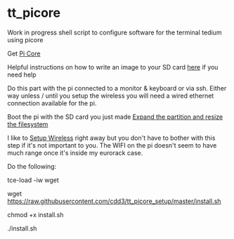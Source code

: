 # tt_picore

Work in progress shell script to configure software for the terminal tedium using picore


Get [Pi Core](http://tinycorelinux.net/9.x/armv6/releases/RPi/)

Helpful instructions on how to write an image to your SD card [here](https://www.raspberrypi.org/documentation/installation/installing-images/README.md) if you need help

Do this part with the pi connected to a monitor & keyboard or via ssh.  Either way unless / until you setup the wireless you will need a wired ethernet connection available for the pi.

Boot the pi with the SD card you just made
[Expand the partition and resize the filesystem](https://iotbytes.wordpress.com/picore-tiny-core-linux-on-raspberry-pi/)

I like to [Setup Wireless](https://iotbytes.wordpress.com/make-raspberry-pi-3-built-in-wifi-module-work-with-picore/) right away but you don't have to bother with this step if it's not important to you.  The WIFI on the pi doesn't seem to have much range once it's inside my eurorack case.

Do the following:

tce-load -iw wget

wget https://raw.githubusercontent.com/cdd3/tt_picore_setup/master/install.sh

chmod +x install.sh

./install.sh
